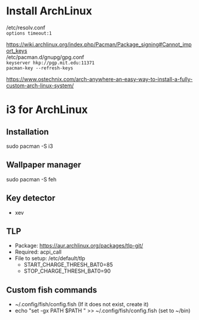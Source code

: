 # Install ArchLinux

 /etc/resolv.conf  
`options timeout:1`

https://wiki.archlinux.org/index.php/Pacman/Package_signing#Cannot_import_keys  
/etc/pacman.d/gnupg/gpg.conf  
`keyserver hkp://pgp.mit.edu:11371`  
`pacman-key --refresh-keys`  

https://www.ostechnix.com/arch-anywhere-an-easy-way-to-install-a-fully-custom-arch-linux-system/


# i3 for ArchLinux

## Installation
sudo pacman -S i3

## Wallpaper manager
sudo pacman -S feh

## Key detector
 - xev
 
## TLP
 - Package: https://aur.archlinux.org/packages/tlp-git/
 - Required: acpi_call
 - File to setup: /etc/default/tlp
   * START_CHARGE_THRESH_BAT0=85
   * STOP_CHARGE_THRESH_BAT0=90
## Custom fish commands
 - ~/.config/fish/config.fish (If it does not exist, create it)
 - echo "set -gx PATH \$PATH <path>" >> ~/.config/fish/config.fish (set <path> to ~/bin)
